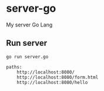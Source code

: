 # server-go
My server Go Lang


## Run server

    go run server.go

    paths:
        http://localhost:8080/
        http://localhost:8080/form.html
        http://localhost:8080/hello